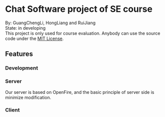 # Chat Software project of SE course
By: GuangChengLi, HongLiang and RuiJiang  
State: in developing  
This project is only used for course evaluation.
Anybody can use the source code under the [MIT License](https://github.com/Li-GuangCheng/Chat-Software-project-of-SE-course/blob/master/LICENSE "MIT License").

## Features

### Development
### Server
Our server is based on OpenFire, and the basic principle of server side is minimize modification.
### Client

